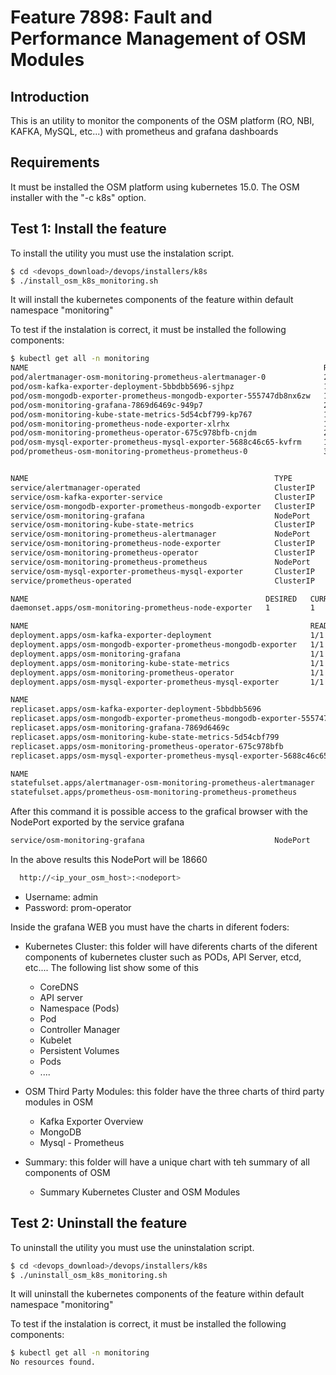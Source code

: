 # Feature 7898: Fault and Performance Management of OSM Modules

## Introduction
This is an utility to monitor the components of the OSM platform (RO, NBI, KAFKA, MySQL, etc...) with prometheus and
grafana dashboards

## Requirements
It must be installed the OSM platform using kubernetes 15.0. The OSM installer with the "-c k8s" option.

## Test 1: Install the feature

To install the utility you must use the instalation script.

```sh
$ cd <devops_download>/devops/installers/k8s
$ ./install_osm_k8s_monitoring.sh
```

It will install the kubernetes components of the feature within default namespace "monitoring"

To test if the instalation is correct, it must be installed the following components:

```sh
$ kubectl get all -n monitoring
NAME                                                                  READY   STATUS    RESTARTS   AGE
pod/alertmanager-osm-monitoring-prometheus-alertmanager-0             2/2     Running   0          3m17s
pod/osm-kafka-exporter-deployment-5bbdbb5696-sjhpz                    1/1     Running   0          2m42s
pod/osm-mongodb-exporter-prometheus-mongodb-exporter-555747db8nx6zw   1/1     Running   0          2m46s
pod/osm-monitoring-grafana-7869d6469c-949p7                           2/2     Running   0          2m40s
pod/osm-monitoring-kube-state-metrics-5d54cbf799-kp767                1/1     Running   0          3m24s
pod/osm-monitoring-prometheus-node-exporter-xlrhx                     1/1     Running   0          3m24s
pod/osm-monitoring-prometheus-operator-675c978bfb-cnjdm               2/2     Running   0          3m24s
pod/osm-mysql-exporter-prometheus-mysql-exporter-5688c46c65-kvfrm     1/1     Running   0          2m43s
pod/prometheus-osm-monitoring-prometheus-prometheus-0                 3/3     Running   1          3m7s


NAME                                                       TYPE        CLUSTER-IP       EXTERNAL-IP   PORT(S)                      AGE
service/alertmanager-operated                              ClusterIP   None             <none>        9093/TCP,9094/TCP,9094/UDP   3m17s
service/osm-kafka-exporter-service                         ClusterIP   10.102.18.230    <none>        9092/TCP                     2m43s
service/osm-mongodb-exporter-prometheus-mongodb-exporter   ClusterIP   10.111.130.38    <none>        9216/TCP                     2m46s
service/osm-monitoring-grafana                             NodePort    10.97.106.171    <none>        80:18660/TCP                 3m24s
service/osm-monitoring-kube-state-metrics                  ClusterIP   10.101.134.16    <none>        8080/TCP                     3m24s
service/osm-monitoring-prometheus-alertmanager             NodePort    10.109.79.119    <none>        9093:14503/TCP               3m24s
service/osm-monitoring-prometheus-node-exporter            ClusterIP   10.111.14.25     <none>        9100/TCP                     3m24s
service/osm-monitoring-prometheus-operator                 ClusterIP   10.99.252.11     <none>        8080/TCP,443/TCP             3m24s
service/osm-monitoring-prometheus-prometheus               NodePort    10.100.133.205   <none>        9090:7569/TCP                3m24s
service/osm-mysql-exporter-prometheus-mysql-exporter       ClusterIP   10.107.104.205   <none>        9104/TCP                     2m43s
service/prometheus-operated                                ClusterIP   None             <none>        9090/TCP                     3m7s

NAME                                                     DESIRED   CURRENT   READY   UP-TO-DATE   AVAILABLE   NODE SELECTOR   AGE
daemonset.apps/osm-monitoring-prometheus-node-exporter   1         1         1       1            1           <none>          3m24s

NAME                                                               READY   UP-TO-DATE   AVAILABLE   AGE
deployment.apps/osm-kafka-exporter-deployment                      1/1     1            1           2m43s
deployment.apps/osm-mongodb-exporter-prometheus-mongodb-exporter   1/1     1            1           2m46s
deployment.apps/osm-monitoring-grafana                             1/1     1            1           3m24s
deployment.apps/osm-monitoring-kube-state-metrics                  1/1     1            1           3m24s
deployment.apps/osm-monitoring-prometheus-operator                 1/1     1            1           3m24s
deployment.apps/osm-mysql-exporter-prometheus-mysql-exporter       1/1     1            1           2m43s

NAME                                                                          DESIRED   CURRENT   READY   AGE
replicaset.apps/osm-kafka-exporter-deployment-5bbdbb5696                      1         1         1       2m42s
replicaset.apps/osm-mongodb-exporter-prometheus-mongodb-exporter-555747db8b   1         1         1       2m46s
replicaset.apps/osm-monitoring-grafana-7869d6469c                             1         1         1       3m24s
replicaset.apps/osm-monitoring-kube-state-metrics-5d54cbf799                  1         1         1       3m24s
replicaset.apps/osm-monitoring-prometheus-operator-675c978bfb                 1         1         1       3m24s
replicaset.apps/osm-mysql-exporter-prometheus-mysql-exporter-5688c46c65       1         1         1       2m43s

NAME                                                                   READY   AGE
statefulset.apps/alertmanager-osm-monitoring-prometheus-alertmanager   1/1     3m17s
statefulset.apps/prometheus-osm-monitoring-prometheus-prometheus       1/1     3m7s
```

After this command it is possible access to the grafical browser with the NodePort exported by the service grafana

```sh
service/osm-monitoring-grafana                             NodePort    10.97.106.171    <none>        80:18660/TCP                 3m24s
```
In the above results this NodePort will be 18660

```sh
  http://<ip_your_osm_host>:<nodeport>
```
  
* Username: admin
* Password: prom-operator

Inside the grafana WEB you must have the charts in diferent foders:

* Kubernetes Cluster: this folder will have diferents charts of the diferent components of kubernetes cluster such as PODs, 
API Server, etcd, etc.... The following list show some of this
  - CoreDNS
  - API server
  - Namespace (Pods)
  - Pod
  - Controller Manager
  - Kubelet
  - Persistent Volumes
  - Pods
  - ....

* OSM Third Party Modules: this folder have the three charts of third party modules in OSM
  - Kafka Exporter Overview
  - MongoDB
  - Mysql - Prometheus

* Summary: this folder will have a unique chart with teh summary of all components of OSM
  - Summary Kubernetes Cluster and OSM Modules

## Test 2: Uninstall the feature

To uninstall the utility you must use the uninstalation script.

```sh
$ cd <devops_download>/devops/installers/k8s
$ ./uninstall_osm_k8s_monitoring.sh
```

It will uninstall the kubernetes components of the feature within default namespace "monitoring"

To test if the instalation is correct, it must be installed the following components:

```sh
$ kubectl get all -n monitoring
No resources found.
```

